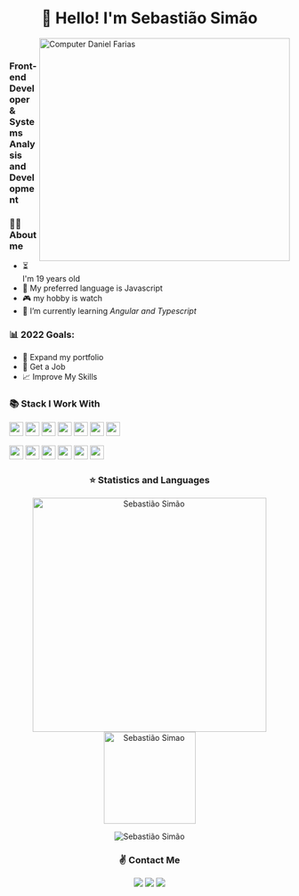 <p align="left">
<h1 align ="center">👋 Hello! I'm Sebastião Simão</h1>

<img src="https://miro.medium.com/max/1400/1*GKSUn8nIBnFy07luMC5wlw.gif" min-width="500px" max-width="500px" height="400" width="450" align="right" alt="Computer Daniel Farias">
<br />
<h3> Front-end Developer & Systems Analysis and Development</h3>

### 🧑🏻 About me
- ⏳  I'm 19 years old
- 💙  My preferred language is Javascript
- 🎮  my hobby is watch
- 🌱  I’m currently learning *Angular and Typescript*

### 📊  2022 Goals:
   - 📂  Expand my portfolio
   - 🤝  Get a Job
   - 📈  Improve My Skills
<p/>

### 📚  Stack I Work With

<p align="left">
  <img src="https://img.shields.io/badge/git-F05033?style=for-the-badge&logo=git&logoColor=white" height="25"/>
  <img src="https://img.shields.io/badge/html-FC490B?&style=for-the-badge&logo=html5&logoColor=white" height="25"/>
  <img src="https://img.shields.io/badge/css-264DE4?style=for-the-badge&logo=css3&logoColor=white" height="25"/>
  <img src="https://img.shields.io/badge/VS%20Code-007ACC.svg?&style=for-the-badge&logo=visual-studio-code&logoColor=white" height="25"/>
  <img src="https://img.shields.io/badge/javascript-F7DF1E.svg?&style=for-the-badge&logo=javascript&logoColor=white" height="25"/>
  <img src ="https://img.shields.io/badge/node.js-87C111?style=for-the-badge&logo=node.js&logoColor=white" height="25"/>
  <img src ="https://img.shields.io/badge/C-00599C?style=for-the-badge&logo=c&logoColor=white" height="25"/>
</p>
<p align="left">
  <img src="https://img.shields.io/badge/Angular-DD0031?style=for-the-badge&logo=angular&logoColor=white" height="25"/>
  <img src="https://img.shields.io/badge/github-171516?style=for-the-badge&logo=github&logoColor=white" height="25"/>
  <img src="https://img.shields.io/badge/react-61DBFB.svg?&style=for-the-badge&logo=react&logoColor=white" height="25"/>
  <img src ="https://img.shields.io/badge/typescript-007ACC?&logo=TypeScript&style=for-the-badge&logoColor=white" height ="25"/>
  <img src ="https://img.shields.io/badge/-NextJS%20-black?style=for-the-badge&logo=vercel&logoColor=white" height ="25"/>
  <img src ="https://img.shields.io/badge/-figma%20-red?style=for-the-badge&logo=figma&logoColor=white" height ="25"/>
</p>

 <h3 align="center">⭐  Statistics and Languages</h3>

 <p align="center"> 
    <img src="https://github-readme-stats.vercel.app/api?username=Sebs8774&count_private=true&show_icons=true&theme=dracula" alt="Sebastião Simão" width="420"/> 
    <img src="https://github-readme-stats.vercel.app/api/top-langs/?username=Sebs8774&&langs_count=8&layout=compact&theme=dracula" alt="Sebastião Simao" height="165" />
</p>
<p align="center">
 <img src="https://github-profile-trophy.vercel.app/?username=Sebs8774&theme=dracula&row=1" alt="Sebastião Simão" />
</p>

<h3 align="center">✌️ Contact Me</h3>

<p align="center">
  <a href="https://www.linkedin.com/in/sebasti%C3%A3o-sim%C3%A3o-643925235/"><img src="https://img.shields.io/badge/-sebastião-0077B5?style=for-the-badge&logo=Linkedin&logoColor=white"/></a>
  <a href="mailto:sebastiaosimaoliveira@gmail.com"><img src="https://img.shields.io/badge/-sebastiaosimaoliveira@gmail.com-D14836?style=for-the-badge&logo=Gmail&logoColor=white"/></a>
  <a href="https://www.instagram.com/sebs722/"><img src="https://img.shields.io/badge/-@sebs722-E4405F?style=for-the-badge&logo=Instagram&logoColor=white"/></a>
</p><br>

